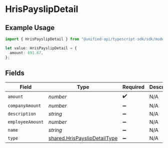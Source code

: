 # HrisPayslipDetail

## Example Usage

```typescript
import { HrisPayslipDetail } from "@unified-api/typescript-sdk/sdk/models/shared";

let value: HrisPayslipDetail = {
  amount: 691.67,
};
```

## Fields

| Field                                                                               | Type                                                                                | Required                                                                            | Description                                                                         |
| ----------------------------------------------------------------------------------- | ----------------------------------------------------------------------------------- | ----------------------------------------------------------------------------------- | ----------------------------------------------------------------------------------- |
| `amount`                                                                            | *number*                                                                            | :heavy_check_mark:                                                                  | N/A                                                                                 |
| `companyAmount`                                                                     | *number*                                                                            | :heavy_minus_sign:                                                                  | N/A                                                                                 |
| `description`                                                                       | *string*                                                                            | :heavy_minus_sign:                                                                  | N/A                                                                                 |
| `employeeAmount`                                                                    | *number*                                                                            | :heavy_minus_sign:                                                                  | N/A                                                                                 |
| `name`                                                                              | *string*                                                                            | :heavy_minus_sign:                                                                  | N/A                                                                                 |
| `type`                                                                              | [shared.HrisPayslipDetailType](../../../sdk/models/shared/hrispayslipdetailtype.md) | :heavy_minus_sign:                                                                  | N/A                                                                                 |